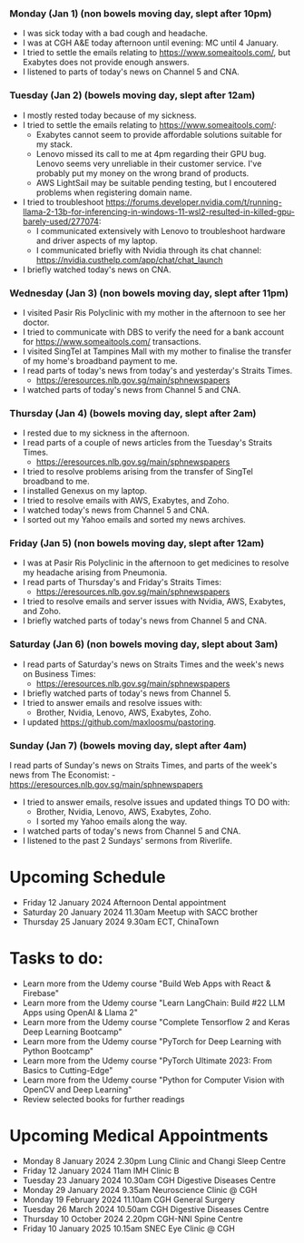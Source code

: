 ### Monday (Jan 1) (non bowels moving day, slept after 10pm)
- I was sick today with a bad cough and headache.
- I was at CGH A&E today afternoon until evening: MC until 4 January.
- I tried to settle the emails relating to https://www.someaitools.com/, but Exabytes does not provide enough answers.
- I listened to parts of today's news on Channel 5 and CNA.

### Tuesday (Jan 2) (bowels moving day, slept after 12am)
- I mostly rested today because of my sickness.
- I tried to settle the emails relating to https://www.someaitools.com/:
    - Exabytes cannot seem to provide affordable solutions suitable for my stack.
    - Lenovo missed its call to me at 4pm regarding their GPU bug.  Lenovo seems very unreliable in their customer service.  I've probably put my money on the wrong brand of products.
    - AWS LightSail may be suitable pending testing, but I encoutered problems when registering domain name.
- I tried to troubleshoot https://forums.developer.nvidia.com/t/running-llama-2-13b-for-inferencing-in-windows-11-wsl2-resulted-in-killed-gpu-barely-used/277074:
    - I communicated extensively with Lenovo to troubleshoot hardware and driver aspects of my laptop.
    - I communicated briefly with Nvidia through its chat channel: https://nvidia.custhelp.com/app/chat/chat_launch
- I briefly watched today's news on CNA.

### Wednesday (Jan 3) (non bowels moving day, slept after 11pm)
- I visited Pasir Ris Polyclinic with my mother in the afternoon to see her doctor.
- I tried to communicate with DBS to verify the need for a bank account for https://www.someaitools.com/ transactions.
- I visited SingTel at Tampines Mall with my mother to finalise the transfer of my home's broadband payment to me.
- I read parts of today's news from today's and yesterday's Straits Times.
    - https://eresources.nlb.gov.sg/main/sphnewspapers
- I watched parts of today's news from Channel 5 and CNA.

### Thursday (Jan 4) (bowels moving day, slept after 2am)
- I rested due to my sickness in the afternoon.
- I read parts of a couple of news articles from the Tuesday's Straits Times.
    - https://eresources.nlb.gov.sg/main/sphnewspapers
- I tried to resolve problems arising from the transfer of SingTel broadband to me.
- I installed Genexus on my laptop.
- I tried to resolve emails with AWS, Exabytes, and Zoho.
- I watched today's news from Channel 5 and CNA.
- I sorted out my Yahoo emails and sorted my news archives.

### Friday (Jan 5) (non bowels moving day, slept after 12am)
- I was at Pasir Ris Polyclinic in the afternoon to get medicines to resolve my headache arising from Pneumonia.
- I read parts of Thursday's and Friday's Straits Times:
    - https://eresources.nlb.gov.sg/main/sphnewspapers
- I tried to resolve emails and server issues with Nvidia, AWS, Exabytes, and Zoho.
- I briefly watched parts of today's news from Channel 5 and CNA.

### Saturday (Jan 6) (non bowels moving day, slept about 3am)
- I read parts of Saturday's news on Straits Times and the week's news on Business Times:
    - https://eresources.nlb.gov.sg/main/sphnewspapers
- I briefly watched parts of today's news from Channel 5.
- I tried to answer emails and resolve issues with:
    - Brother, Nvidia, Lenovo, AWS, Exabytes, Zoho.
- I updated https://github.com/maxloosmu/pastoring.

### Sunday (Jan 7) (bowels moving day, slept after 4am)
I read parts of Sunday's news on Straits Times, and parts of the week's news from The Economist:
    - https://eresources.nlb.gov.sg/main/sphnewspapers
- I tried to answer emails, resolve issues and updated things TO DO with:
    - Brother, Nvidia, Lenovo, AWS, Exabytes, Zoho.
    - I sorted my Yahoo emails along the way.
- I watched parts of today's news from Channel 5 and CNA.
- I listened to the past 2 Sundays' sermons from Riverlife.



# Upcoming Schedule
- Friday 12 January 2024 Afternoon Dental appointment
- Saturday 20 January 2024 11.30am Meetup with SACC brother
- Thursday 25 January 2024 9.30am ECT, ChinaTown

# Tasks to do:
- Learn more from the Udemy course "Build Web Apps with React & Firebase"
- Learn more from the Udemy course "Learn LangChain: Build #22 LLM Apps using OpenAI & Llama 2"
- Learn more from the Udemy course "Complete Tensorflow 2 and Keras Deep Learning Bootcamp"
- Learn more from the Udemy course "PyTorch for Deep Learning with Python Bootcamp"
- Learn more from the Udemy course "PyTorch Ultimate 2023: From Basics to Cutting-Edge"
- Learn more from the Udemy course "Python for Computer Vision with OpenCV and Deep Learning"
- Review selected books for further readings

# Upcoming Medical Appointments
- Monday 8 January 2024 2.30pm Lung Clinic and Changi Sleep Centre
- Friday 12 January 2024 11am IMH Clinic B
- Tuesday 23 January 2024 10.30am CGH Digestive Diseases Centre
- Monday 29 January 2024 9.35am Neuroscience Clinic @ CGH
- Monday 19 February 2024 11.10am CGH General Surgery
- Tuesday 26 March 2024 10.50am CGH Digestive Diseases Centre
- Thursday 10 October 2024 2.20pm CGH-NNI Spine Centre
- Friday 10 January 2025 10.15am SNEC Eye Clinic @ CGH
